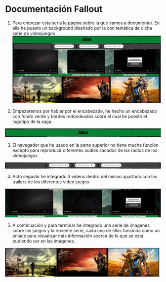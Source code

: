 # Documentación Fallout

1. Para empezar esta sería la página sobre la que vamos a documentar. En ella he puesto un background diseñado por ia con temática de dicha serie de videojuegos
![esta es la página princiapl](capturas/Paginaentera.bmp)

2. Empezaremos por hablar por el encabezado, he hecho un encabezado con fondo verde y bordes redondeados sobre el cual he puesto el logotipo de la saga

![esta es la barra de encabezado](capturas/encabezado.bmp)

3. El navegador que he usado en la parte superior no tiene mucha función excepto para reproducir diferentes audios sacados de las radios de los videojuegos

![estos son los audios de las radios](capturas/radios.bmp)

4. Acto seguido he integrado 3 videos dentro del mismo apartado con los trailers de los diferentes video juegos

![Estos son los videos de los trailers](capturas/videos.bmp)

5. A continuación y para terminar he integrado una serie de imagenes sobre los juegos y la reciente serie, cada una de ellas funciona como un enlace para visualizar más información acerca de lo que se esta pudiendo ver en las imágenes.

![Estas son las imágenes relacionadas con los juegos y serie](capturas/imagenes.bmp)